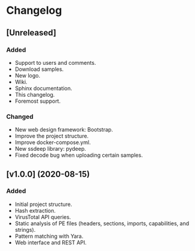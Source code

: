 # Changelog

## [Unreleased]
### Added
- Support to users and comments.
- Download samples.
- New logo.
- Wiki.
- Sphinx documentation.
- This changelog.
- Foremost support.

### Changed
- New web design framework: Bootstrap.
- Improve the project structure.
- Improve docker-compose.yml.
- New ssdeep library: pydeep.
- Fixed decode bug when uploading certain samples.

## [v1.0.0] (2020-08-15)
### Added
- Initial project structure.
- Hash extraction.
- VirusTotal API queries.
- Static analysis of PE files (headers, sections, imports, capabilities, and strings).
- Pattern matching with Yara.
- Web interface and REST API.

